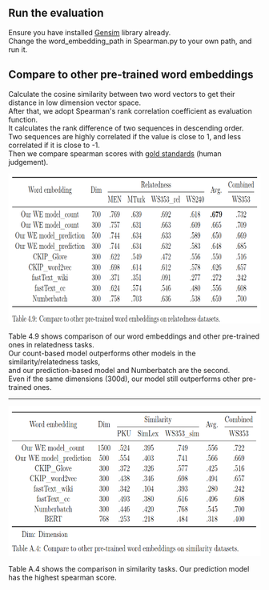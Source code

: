 ## Run the evaluation
Ensure you have installed [Gensim](https://radimrehurek.com/gensim/) library already.  
Change the word_embedding_path in Spearman.py to your own path, and run it.

## Compare to other pre-trained word embeddings
Calculate the cosine similarity between two word vectors to get their distance in low dimension vector space.  
After that, we adopt Spearman's rank correlation coefficient as evaluation function.  
It calculates the rank difference of two sequences in descending order.  
Two sequences are highly correlated if the value is close to 1, and less correlated if it is close to -1.  
Then we compare spearman scores with [gold standards](https://github.com/play0137/Traditional_Chinese_word_embedding/tree/master/evaluation/testsets) (human judgement).

<p align="left">
  <img width="700" height="300" src="./relatedness_compare_to_other_pre_trained_word_embeddings.png">
</p>

Table 4.9 shows comparison of our word embeddings and other pre-trained ones in relatedness tasks.  
Our count-based model outperforms other models in the similarity/relatedness tasks,  
and our prediction-based model and Numberbatch are the second.  
Even if the same dimensions (300d), our model still outperforms other pre-trained ones.  

---

<p align="left">
  <img width="700" height="300" src="./similarity_compare_to_other_pre_trained_word_embeddings.png">
</p>

Table A.4 shows the comparison in similarity tasks. Our prediction model has the highest spearman score.
